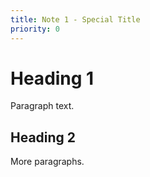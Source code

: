 ```yaml
---
title: Note 1 - Special Title
priority: 0
---
```


# Heading 1
Paragraph text.

## Heading 2
More paragraphs.
